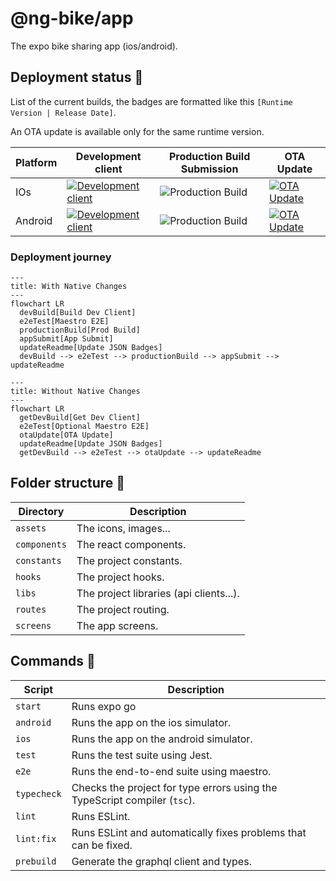 # @ng-bike/app

The expo bike sharing app (ios/android).

## Deployment status 🚦

List of the current builds, the badges are formatted like this `[Runtime Version | Release Date]`.

An OTA update is available only for the same runtime version.

| Platform | Development client                                                                                                                                                                                                                            | Production Build Submission                                                                                                  | OTA Update                                                                                                                                                               |
| -------- | --------------------------------------------------------------------------------------------------------------------------------------------------------------------------------------------------------------------------------------------- | ---------------------------------------------------------------------------------------------------------------------------- | ------------------------------------------------------------------------------------------------------------------------------------------------------------------------ |
| IOs      | [![Development client](https://img.shields.io/badge/3.52.0-26.07.2023-FFF.svg?style=for-the-badge&labelColor=000&logoColor=FFF)](https://expo.dev/accounts/nicolas-godefroy-dev/projects/ng-bike/builds/ca3f6711-b7c7-41f3-8b11-aec57dcb9822) | ![Production Build](https://img.shields.io/badge/3.50.0-25.07.2023-FFF.svg?style=for-the-badge&labelColor=000&logoColor=FFF) | [![OTA Update](https://img.shields.io/badge/3.52.0-27.07.2023-FFF.svg?style=for-the-badge&labelColor=000&logoColor=FFF)](https://expo.dev/@nicolas-godefroy-dev/ng-bike) |
| Android  | [![Development client](https://img.shields.io/badge/3.52.0-26.07.2023-FFF.svg?style=for-the-badge&labelColor=000&logoColor=FFF)](https://expo.dev/accounts/nicolas-godefroy-dev/projects/ng-bike/builds/1b1245eb-02e3-4b9d-90b8-a71440fe758e) | ![Production Build](https://img.shields.io/badge/3.50.0-25.07.2023-FFF.svg?style=for-the-badge&labelColor=000&logoColor=FFF) | [![OTA Update](https://img.shields.io/badge/3.52.0-27.07.2023-FFF.svg?style=for-the-badge&labelColor=000&logoColor=FFF)](https://expo.dev/@nicolas-godefroy-dev/ng-bike) |

### Deployment journey

```mermaid
---
title: With Native Changes
---
flowchart LR
  devBuild[Build Dev Client]
  e2eTest[Maestro E2E]
  productionBuild[Prod Build]
  appSubmit[App Submit]
  updateReadme[Update JSON Badges]
  devBuild --> e2eTest --> productionBuild --> appSubmit --> updateReadme
```

```mermaid
---
title: Without Native Changes
---
flowchart LR
  getDevBuild[Get Dev Client]
  e2eTest[Optional Maestro E2E]
  otaUpdate[OTA Update]
  updateReadme[Update JSON Badges]
  getDevBuild --> e2eTest --> otaUpdate --> updateReadme
```

## Folder structure 📁

| Directory    | Description                             |
| ------------ | --------------------------------------- |
| `assets`     | The icons, images...                    |
| `components` | The react components.                   |
| `constants`  | The project constants.                  |
| `hooks`      | The project hooks.                      |
| `libs`       | The project libraries (api clients...). |
| `routes`     | The project routing.                    |
| `screens`    | The app screens.                        |

## Commands 📜

| Script      | Description                                                               |
| ----------- | ------------------------------------------------------------------------- |
| `start`     | Runs expo go                                                              |
| `android`   | Runs the app on the ios simulator.                                        |
| `ios`       | Runs the app on the android simulator.                                    |
| `test`      | Runs the test suite using Jest.                                           |
| `e2e`       | Runs the end-to-end suite using maestro.                                  |
| `typecheck` | Checks the project for type errors using the TypeScript compiler (`tsc`). |
| `lint`      | Runs ESLint.                                                              |
| `lint:fix`  | Runs ESLint and automatically fixes problems that can be fixed.           |
| `prebuild`  | Generate the graphql client and types.                                    |
